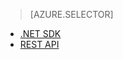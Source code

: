 ﻿> [AZURE.SELECTOR]
- [.NET SDK](/ko-kr/documentation/articles/media-services-dotnet-how-to-use/)
- [REST API](/ko-kr/documentation/articles/media-services-rest-how-to-use/)

<!--HONumber=45--> 
